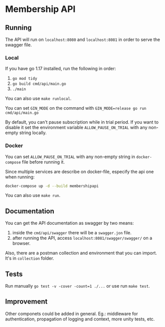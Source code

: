 # Membership API

## Running

The API will run on `localhost:8080` and `localhost:8081` in order to serve the swagger file.

### Local

If you have go 1.17 installed, run the following in order:

1. `go mod tidy`
2. `go build cmd/api/main.go`
3. `./main`

You can also use `make runlocal`.

You can set `GIN_MODE` on the command with `GIN_MODE=release go run cmd/api/main.go`

By default, you can't pause subscription while in trial period. If you want to disable it
set the environment variable `ALLOW_PAUSE_ON_TRIAL` with any non-empty string locally.

### Docker

You can set `ALLOW_PAUSE_ON_TRIAL` with any non-empty string in `docker-compose` file before running it.

Since multiple services are describe on docker-file, especify the api one when running:
```bash
docker-compose up -d --build membershipapi
```

You can also use `make run`.

## Documentation

You can get the API documentation as swagger by two means:

1. inside the `cmd/api/swagger` there will be a `swagger.jon` file.
2. after running the API, access `localhost:8081/swagger/swagger/` on a browser.

Also, there are a postman collection and environment that you can import. It's in `collection` folder.

## Tests

Run manually `go test -v -cover -count=1 ./...` or use run `make test`.

## Improvement

Other componets could be added in general. Eg.: middleware for authentication, propagation of logging and context, 
more unity tests, etc.
